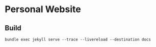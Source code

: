 # Personal Website

## Build

```
bundle exec jekyll serve --trace --livereload --destination docs
```